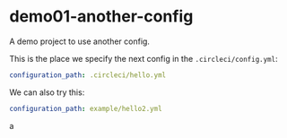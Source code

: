 # demo01-another-config

A demo project to use another config.

This is the place we specify the next config in the `.circleci/config.yml`:

```yml
configuration_path: .circleci/hello.yml
```

We can also try this:

```yml
configuration_path: example/hello2.yml
```

a
